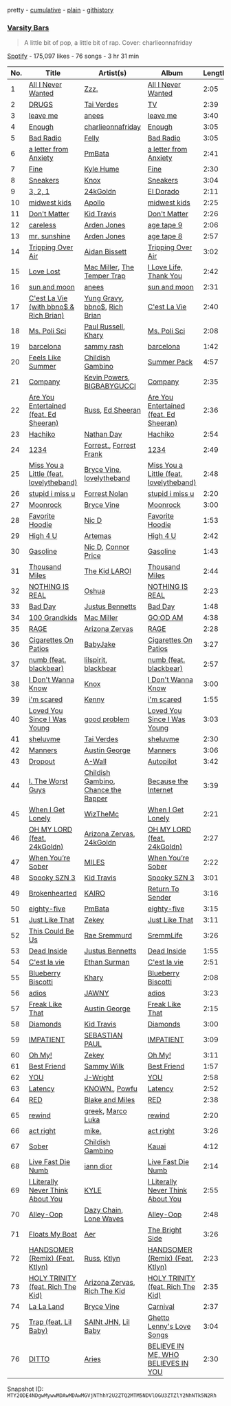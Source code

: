pretty - [cumulative](/playlists/cumulative/37i9dQZF1DXdWMJMjqz9bm.md) - [plain](/playlists/plain/37i9dQZF1DXdWMJMjqz9bm) - [githistory](https://github.githistory.xyz/mackorone/spotify-playlist-archive/blob/main/playlists/plain/37i9dQZF1DXdWMJMjqz9bm)

### [Varsity Bars](https://open.spotify.com/playlist/37i9dQZF1DXdWMJMjqz9bm)

> A little bit of pop, a little bit of rap\. Cover: charlieonnafriday

[Spotify](https://open.spotify.com/user/spotify) - 175,097 likes - 76 songs - 3 hr 31 min

| No. | Title | Artist(s) | Album | Length |
|---|---|---|---|---|
| 1 | [All I Never Wanted](https://open.spotify.com/track/202yaLntC4WM5V7odMhg9z) | [Zzz.](https://open.spotify.com/artist/5ZdULxhIJLbR5bhCzcPTbu) | [All I Never Wanted](https://open.spotify.com/album/71BkhJrPstzBgz6So9c2sj) | 2:05 |
| 2 | [DRUGS](https://open.spotify.com/track/6Lf2Gu0656z3fzimF402nY) | [Tai Verdes](https://open.spotify.com/artist/2kCO8LXN1usaOPL3iEE28I) | [TV](https://open.spotify.com/album/79FheIcTpTUgXlp8i4hQ34) | 2:39 |
| 3 | [leave me](https://open.spotify.com/track/0vrDGR5ZjdDIBUuDep6yXT) | [anees](https://open.spotify.com/artist/2HPqVfdPh9JkBSlFG5hK6h) | [leave me](https://open.spotify.com/album/68002qOu8hxM87YLHG7Bo5) | 3:40 |
| 4 | [Enough](https://open.spotify.com/track/4vuVzf7BIZhDAFm3TB0Tzy) | [charlieonnafriday](https://open.spotify.com/artist/1hmTCch4tWOJmdqkf8nSRA) | [Enough](https://open.spotify.com/album/1fw8J18rs7te12Bj1UxAUo) | 3:05 |
| 5 | [Bad Radio](https://open.spotify.com/track/7x20NaE8JcByOp09Y4Ir7K) | [Felly](https://open.spotify.com/artist/2848adRcxvgWNRcz1g1tQD) | [Bad Radio](https://open.spotify.com/album/5gBYh1jnNWoFwhG7mOnyO4) | 3:05 |
| 6 | [a letter from Anxiety](https://open.spotify.com/track/53pDouQQTGlSr4xYXoly6b) | [PmBata](https://open.spotify.com/artist/3jeXY6LJU0ZiKhXoXa9rRw) | [a letter from Anxiety](https://open.spotify.com/album/2aERHl2AJm4ODYswrJ9KR1) | 2:41 |
| 7 | [Fine](https://open.spotify.com/track/2Rpxbbx0rbA7leuAshGEH3) | [Kyle Hume](https://open.spotify.com/artist/0p3tzEAt0XWrBqbrwBoN1I) | [Fine](https://open.spotify.com/album/5g58Fr5v70Ptk8EL1kjaFg) | 2:30 |
| 8 | [Sneakers](https://open.spotify.com/track/3eLfICfDzCQrP8pOajVGiJ) | [Knox](https://open.spotify.com/artist/61S5H9Lxn1PDUvu1TV0kCX) | [Sneakers](https://open.spotify.com/album/203lgkbyUvtaZAExgXr3Ge) | 3:04 |
| 9 | [3, 2, 1](https://open.spotify.com/track/2hx8cZug1bgRMXgW5RCTUV) | [24kGoldn](https://open.spotify.com/artist/6fWVd57NKTalqvmjRd2t8Z) | [El Dorado](https://open.spotify.com/album/270o30h7cAlEhBnbuSpFZq) | 2:11 |
| 10 | [midwest kids](https://open.spotify.com/track/5VPiXYa0YEMrq6cf0MFWM5) | [Apollo](https://open.spotify.com/artist/6DuMOGPBqZFTTM1MawW6Lw) | [midwest kids](https://open.spotify.com/album/7eX31xLsNWdM8NFJu1oLlb) | 2:25 |
| 11 | [Don't Matter](https://open.spotify.com/track/3lbHMI0nkBhZPnbb4jnzhK) | [Kid Travis](https://open.spotify.com/artist/6UWui6Csqc1ywqnDzjOWnk) | [Don't Matter](https://open.spotify.com/album/2ZgpmixiU543Vpseg7s04E) | 2:26 |
| 12 | [careless](https://open.spotify.com/track/0SBylBekAoBQ6JpYtGDaCA) | [Arden Jones](https://open.spotify.com/artist/3mMogqf2JyBUQZxFZlC79w) | [age tape 9](https://open.spotify.com/album/0mRfxUrN7BUkxOv0ms0wdj) | 2:06 |
| 13 | [mr\. sunshine](https://open.spotify.com/track/6x984mI891z1E2sVwYumUx) | [Arden Jones](https://open.spotify.com/artist/3mMogqf2JyBUQZxFZlC79w) | [age tape 8](https://open.spotify.com/album/5cYaUdDHrHhOIsTlHU9Tbk) | 2:57 |
| 14 | [Tripping Over Air](https://open.spotify.com/track/7mzPAftljnsFmU6131Pqcd) | [Aidan Bissett](https://open.spotify.com/artist/4XQI4hyuy5xun1ou3SM8Oe) | [Tripping Over Air](https://open.spotify.com/album/6ZJonF00gkXNSTSI2PwyrC) | 3:02 |
| 15 | [Love Lost](https://open.spotify.com/track/0N9C80kcgL0xXGduKnYKWi) | [Mac Miller](https://open.spotify.com/artist/4LLpKhyESsyAXpc4laK94U), [The Temper Trap](https://open.spotify.com/artist/4W48hZAnAHVOC2c8WH8pcq) | [I Love Life, Thank You](https://open.spotify.com/album/1XEycvgUklYgcYEUf7vbij) | 2:42 |
| 16 | [sun and moon](https://open.spotify.com/track/769Ld8demNhMgVLAQcjTDn) | [anees](https://open.spotify.com/artist/2HPqVfdPh9JkBSlFG5hK6h) | [sun and moon](https://open.spotify.com/album/4bUd4H9GN11TlKhJDBUGsc) | 2:31 |
| 17 | [C'est La Vie \(with bbno$ & Rich Brian\)](https://open.spotify.com/track/0cgy8EueqwMuYzOZrW5vPB) | [Yung Gravy](https://open.spotify.com/artist/2YOYua8FpudSEiB9s88IgQ), [bbno$](https://open.spotify.com/artist/41X1TR6hrK8Q2ZCpp2EqCz), [Rich Brian](https://open.spotify.com/artist/2IDLDx25HU1nQMKde4n61a) | [C'est La Vie](https://open.spotify.com/album/4cR3Cgc4klmCeDgFkA3nz7) | 2:40 |
| 18 | [Ms\. Poli Sci](https://open.spotify.com/track/3imYkN34og7muZbkSZWLUW) | [Paul Russell](https://open.spotify.com/artist/4zoRNhOhsGX3w8yBAnFSQ8), [Khary](https://open.spotify.com/artist/4489Zgs4RNq2ZtSh3UnOxZ) | [Ms\. Poli Sci](https://open.spotify.com/album/7qypqH6zU0ZowehywC9395) | 2:08 |
| 19 | [barcelona](https://open.spotify.com/track/6hLMs5N7rRkIaCRfgYEB9B) | [sammy rash](https://open.spotify.com/artist/0yXuo2N8r6dzzGgnLNLGZm) | [barcelona](https://open.spotify.com/album/2JuEOpkytQC2KsRz1cVREB) | 1:42 |
| 20 | [Feels Like Summer](https://open.spotify.com/track/7p4vHnYXkxlzvfePJVpcTr) | [Childish Gambino](https://open.spotify.com/artist/73sIBHcqh3Z3NyqHKZ7FOL) | [Summer Pack](https://open.spotify.com/album/15k99o4mZJ9mfpQGIOrZ45) | 4:57 |
| 21 | [Company](https://open.spotify.com/track/5x5xVKKT0jltPqjtWfmJTn) | [Kevin Powers](https://open.spotify.com/artist/4X8TR9pBFyewFlIDYt1o2s), [BIGBABYGUCCI](https://open.spotify.com/artist/1ra8ujbJcZrV5aUjcfzFKs) | [Company](https://open.spotify.com/album/1t0NQ9kXjNVFmWRwV1iDcg) | 2:35 |
| 22 | [Are You Entertained \(feat\. Ed Sheeran\)](https://open.spotify.com/track/5bLGQqcpsz5ISWeihZfJnR) | [Russ](https://open.spotify.com/artist/1z7b1Pr1rSlvWRzsW3HOrS), [Ed Sheeran](https://open.spotify.com/artist/6eUKZXaKkcviH0Ku9w2n3V) | [Are You Entertained \(feat\. Ed Sheeran\)](https://open.spotify.com/album/1ZxzpJ4MVEbxilQfEnY0n9) | 2:36 |
| 23 | [Hachiko](https://open.spotify.com/track/0QXQCwvUmUSB36N2j1cgM3) | [Nathan Day](https://open.spotify.com/artist/3kEC0PwfYf8pGHiKFQk8OX) | [Hachiko](https://open.spotify.com/album/3tO1iMKFjUYG3SW2bhf3Ce) | 2:54 |
| 24 | [1234](https://open.spotify.com/track/4UQPvROrUn90skWOg9TURi) | [Forrest.](https://open.spotify.com/artist/6chWbUfdu6ibyaCXM1w8kQ), [Forrest Frank](https://open.spotify.com/artist/1scVfBymTr3CeZ4imMj1QJ) | [1234](https://open.spotify.com/album/3bcd3bKiWvgLgVk8lGux27) | 2:49 |
| 25 | [Miss You a Little \(feat\. lovelytheband\)](https://open.spotify.com/track/2tijppLc0gaWA2AfPDANvq) | [Bryce Vine](https://open.spotify.com/artist/1ShZZUjkbXCjhwrb18BA8I), [lovelytheband](https://open.spotify.com/artist/4KJ6jujcNPzOyhdNoiNftp) | [Miss You a Little \(feat\. lovelytheband\)](https://open.spotify.com/album/67OpexBmynKW5tWHE7PYOX) | 2:48 |
| 26 | [stupid i miss u](https://open.spotify.com/track/6rhdKbAlGnmRVfdGnvIyb8) | [Forrest Nolan](https://open.spotify.com/artist/3M8UUCqb0mIEn5S2lO13yv) | [stupid i miss u](https://open.spotify.com/album/0DGQGsxX73rGXQtpq52PuA) | 2:20 |
| 27 | [Moonrock](https://open.spotify.com/track/79dt40lQLm46E1WPVYLvTO) | [Bryce Vine](https://open.spotify.com/artist/1ShZZUjkbXCjhwrb18BA8I) | [Moonrock](https://open.spotify.com/album/49J53goWppUwvbTn8Gcej5) | 3:00 |
| 28 | [Favorite Hoodie](https://open.spotify.com/track/7si7Q6h3MSuTpRJ6v9e0Py) | [Nic D](https://open.spotify.com/artist/1XlLhtgJjC4ROQZilBZAvw) | [Favorite Hoodie](https://open.spotify.com/album/4q885P1HRolf3Gr8whgGt2) | 1:53 |
| 29 | [High 4 U](https://open.spotify.com/track/4i4JycD1WDecXoRW5j41Ge) | [Artemas](https://open.spotify.com/artist/0PCCGZ0wGLizHt2KZ7hhA2) | [High 4 U](https://open.spotify.com/album/2eqnG7Avs0kQlpL3bN93so) | 2:42 |
| 30 | [Gasoline](https://open.spotify.com/track/4sFzAOD1uiP2Ww5XA1OHJf) | [Nic D](https://open.spotify.com/artist/1XlLhtgJjC4ROQZilBZAvw), [Connor Price](https://open.spotify.com/artist/5zixe6AbgXPqt4c1uSl94L) | [Gasoline](https://open.spotify.com/album/0fGaL3TZgjzCsBZRl9Abxr) | 1:43 |
| 31 | [Thousand Miles](https://open.spotify.com/track/1r8ZCjfrQxoy2wVaBUbpwg) | [The Kid LAROI](https://open.spotify.com/artist/2tIP7SsRs7vjIcLrU85W8J) | [Thousand Miles](https://open.spotify.com/album/5x23D06mbAdtkU9N9JrZyf) | 2:44 |
| 32 | [NOTHING IS REAL](https://open.spotify.com/track/6bzQq9ucC73NrFeycJGkkQ) | [Oshua](https://open.spotify.com/artist/1S96G0JKFvzJXHd61DLUPV) | [NOTHING IS REAL](https://open.spotify.com/album/2iWRrUK85hwDRSaBT35BFX) | 2:23 |
| 33 | [Bad Day](https://open.spotify.com/track/3wA4ronkc8ZcPXUP0fDgYA) | [Justus Bennetts](https://open.spotify.com/artist/4PcesEvU9iICf7dwNt5B3l) | [Bad Day](https://open.spotify.com/album/3k1lFVPUbpxngCtvkB9JkA) | 1:48 |
| 34 | [100 Grandkids](https://open.spotify.com/track/4z0PnuB07fxtVZZRWsCfxb) | [Mac Miller](https://open.spotify.com/artist/4LLpKhyESsyAXpc4laK94U) | [GO:OD AM](https://open.spotify.com/album/2Tyx5dLhHYkx6zeAdVaTzN) | 4:38 |
| 35 | [RAGE](https://open.spotify.com/track/2JbwQteW6QQ2M2RIqGWY6h) | [Arizona Zervas](https://open.spotify.com/artist/0vRvGUQVUjytro0xpb26bs) | [RAGE](https://open.spotify.com/album/5RmYLr4JvrT34dc5efzt6X) | 2:28 |
| 36 | [Cigarettes On Patios](https://open.spotify.com/track/0LJDFZohBgWOMvXQw0cc9W) | [BabyJake](https://open.spotify.com/artist/07Asx51VtMw5kbNXKrpZlq) | [Cigarettes On Patios](https://open.spotify.com/album/5vN3lm8mcpQ9IoQ3Xutrkw) | 3:27 |
| 37 | [numb \(feat\. blackbear\)](https://open.spotify.com/track/05UKPuq9D7C6YDaps38ReU) | [lilspirit](https://open.spotify.com/artist/3VWII9MTZSfIdOXr1DafzL), [blackbear](https://open.spotify.com/artist/2cFrymmkijnjDg9SS92EPM) | [numb \(feat\. blackbear\)](https://open.spotify.com/album/4jrLreiCKIGcxG0z7WcQkt) | 2:57 |
| 38 | [I Don't Wanna Know](https://open.spotify.com/track/5QuoJpaWSzbjnIF5ESnQfg) | [Knox](https://open.spotify.com/artist/61S5H9Lxn1PDUvu1TV0kCX) | [I Don't Wanna Know](https://open.spotify.com/album/684CYr1q739L7EVd4bjdhO) | 3:00 |
| 39 | [i'm scared](https://open.spotify.com/track/2lfKrToxQQ4oFZcBv0ZjeQ) | [Kenny](https://open.spotify.com/artist/6Hw5BJKxWydV5VuEnzqpIv) | [i'm scared](https://open.spotify.com/album/5SuQMgybdbtnaRRin1P1bZ) | 1:55 |
| 40 | [Loved You Since I Was Young](https://open.spotify.com/track/4ayHZpebCShYtJuSL8701H) | [good problem](https://open.spotify.com/artist/3aRk4W0Y1YbyEXJT6UL2cK) | [Loved You Since I Was Young](https://open.spotify.com/album/7u4FHNJdVRLDLuum8iJnkd) | 3:03 |
| 41 | [sheluvme](https://open.spotify.com/track/64Ds8EuwkeGSOeXDzXLRZz) | [Tai Verdes](https://open.spotify.com/artist/2kCO8LXN1usaOPL3iEE28I) | [sheluvme](https://open.spotify.com/album/4jg0Buspy2uDrSajhm6rnm) | 2:30 |
| 42 | [Manners](https://open.spotify.com/track/4YnKb0qfI6j56S0UiaewIC) | [Austin George](https://open.spotify.com/artist/5SVHLhz1Vv5m4xmkT4Pk6D) | [Manners](https://open.spotify.com/album/2C4Q3GT9PHp3UYIgSNJSVq) | 3:06 |
| 43 | [Dropout](https://open.spotify.com/track/2sP1ndK4tyx9mIFSuVZfTF) | [A\-Wall](https://open.spotify.com/artist/56OjNTX2bkrdGcB0staUOV) | [Autopilot](https://open.spotify.com/album/3nkc2fRxBrUp9X02PBcMjg) | 3:42 |
| 44 | [I\. The Worst Guys](https://open.spotify.com/track/0kErPGykp7EJo7L5fx8YjB) | [Childish Gambino](https://open.spotify.com/artist/73sIBHcqh3Z3NyqHKZ7FOL), [Chance the Rapper](https://open.spotify.com/artist/1anyVhU62p31KFi8MEzkbf) | [Because the Internet](https://open.spotify.com/album/62yjWIhnATHxPqGbgC9Lqr) | 3:39 |
| 45 | [When I Get Lonely](https://open.spotify.com/track/1d4c9HSOY8hy5krzdKxEyh) | [WizTheMc](https://open.spotify.com/artist/3ebS2RuCq8QeLyndUDmgB5) | [When I Get Lonely](https://open.spotify.com/album/13FMlTKRNL5akAlum5tc5O) | 2:21 |
| 46 | [OH MY LORD \(feat\. 24kGoldn\)](https://open.spotify.com/track/1hQTaxMocyO7uH3Mko9Tn2) | [Arizona Zervas](https://open.spotify.com/artist/0vRvGUQVUjytro0xpb26bs), [24kGoldn](https://open.spotify.com/artist/6fWVd57NKTalqvmjRd2t8Z) | [OH MY LORD \(feat\. 24kGoldn\)](https://open.spotify.com/album/5G8RlksQs4NlBrWcLEDPjY) | 2:27 |
| 47 | [When You’re Sober](https://open.spotify.com/track/0aJcuvNNJh9ncKBqqfLiIG) | [MILES](https://open.spotify.com/artist/5QqCSh9Ri3B7Tw6HNQkPQH) | [When You’re Sober](https://open.spotify.com/album/1mcGX0oGxfYzIWINPFKytq) | 2:22 |
| 48 | [Spooky SZN 3](https://open.spotify.com/track/5Lr1ffVzV34ash1NqbAPIR) | [Kid Travis](https://open.spotify.com/artist/6UWui6Csqc1ywqnDzjOWnk) | [Spooky SZN 3](https://open.spotify.com/album/2azBbeh6hFJvP0eLUGn7hz) | 3:01 |
| 49 | [Brokenhearted](https://open.spotify.com/track/3dsdUkF3ms4ORWKtEvNLEp) | [KAIRO](https://open.spotify.com/artist/74fcIBekHLf4hucCT3My0v) | [Return To Sender](https://open.spotify.com/album/3jOzdF8WPsqwUp9OznStfw) | 3:16 |
| 50 | [eighty\-five](https://open.spotify.com/track/6f8J5ZqWB5E8oKosn4h7c5) | [PmBata](https://open.spotify.com/artist/3jeXY6LJU0ZiKhXoXa9rRw) | [eighty\-five](https://open.spotify.com/album/3gb0W6DnHhwkJq0ZSFqnAe) | 3:15 |
| 51 | [Just Like That](https://open.spotify.com/track/3vRSduRquXh9U5EvRB7mS7) | [Zekey](https://open.spotify.com/artist/3hHPnggcxDaU07Tc91RXAA) | [Just Like That](https://open.spotify.com/album/3xml1yNnc0XUO1oOnOSoDU) | 3:11 |
| 52 | [This Could Be Us](https://open.spotify.com/track/4jTiyLlOJVJj3mCr7yfPQD) | [Rae Sremmurd](https://open.spotify.com/artist/7iZtZyCzp3LItcw1wtPI3D) | [SremmLife](https://open.spotify.com/album/6eDx949ONWDCN0O22wFZf7) | 3:26 |
| 53 | [Dead Inside](https://open.spotify.com/track/6Sjmx09ykOw95BvbbGH0cY) | [Justus Bennetts](https://open.spotify.com/artist/4PcesEvU9iICf7dwNt5B3l) | [Dead Inside](https://open.spotify.com/album/1VevxxrVO5mBQFuw1s89xt) | 1:55 |
| 54 | [C'est la vie](https://open.spotify.com/track/0EYAj4bb4v3r4S3lXBJ37r) | [Ethan Surman](https://open.spotify.com/artist/12o3BOYKBwjbsjrW0Fm7iu) | [C'est la vie](https://open.spotify.com/album/5h4deWk0g9b3wC5YCSqx8I) | 2:51 |
| 55 | [Blueberry Biscotti](https://open.spotify.com/track/4Jdz6B3w69AHsWHBg80SZK) | [Khary](https://open.spotify.com/artist/4489Zgs4RNq2ZtSh3UnOxZ) | [Blueberry Biscotti](https://open.spotify.com/album/26n48B6Svxy9Wsp5hzrmQ4) | 2:08 |
| 56 | [adios](https://open.spotify.com/track/3gfve6BgoTkZK3uBkqttz8) | [JAWNY](https://open.spotify.com/artist/25pd339V2rRJo84USlcSRP) | [adios](https://open.spotify.com/album/3HfZG3EM11UpuzfQxWcHIK) | 3:23 |
| 57 | [Freak Like That](https://open.spotify.com/track/4jCA5lFRXy7PkryLP7UIc8) | [Austin George](https://open.spotify.com/artist/5SVHLhz1Vv5m4xmkT4Pk6D) | [Freak Like That](https://open.spotify.com/album/1QjzC5LHTgCcbvP66LibBE) | 2:15 |
| 58 | [Diamonds](https://open.spotify.com/track/1PMCaOsItHt7Wc02FCdpdv) | [Kid Travis](https://open.spotify.com/artist/6UWui6Csqc1ywqnDzjOWnk) | [Diamonds](https://open.spotify.com/album/0IzUNWsQuZPVncXMMx25AN) | 3:00 |
| 59 | [IMPATIENT](https://open.spotify.com/track/37dVuP5d1BtVDagETMqP3k) | [SEBASTIAN PAUL](https://open.spotify.com/artist/1tQu5TjcAK68fx8qrc8ZgF) | [IMPATIENT](https://open.spotify.com/album/6GH9V2pkHwDjCNWhDkGQM4) | 3:09 |
| 60 | [Oh My!](https://open.spotify.com/track/23GrnBNBJhVlYlraSi3sT3) | [Zekey](https://open.spotify.com/artist/3hHPnggcxDaU07Tc91RXAA) | [Oh My!](https://open.spotify.com/album/5NBpzjZMW5PCvxVCNSTwrD) | 3:11 |
| 61 | [Best Friend](https://open.spotify.com/track/4m2Fep3UwjUkUTJ4KPnJZ0) | [Sammy Wilk](https://open.spotify.com/artist/36TGx7BxtQA4uz6irWnX3T) | [Best Friend](https://open.spotify.com/album/3DSVVQaWs48NaxWv0AaP6L) | 1:57 |
| 62 | [YOU](https://open.spotify.com/track/0rXaoCJbmIUdMIKQwinA0k) | [J\-Wright](https://open.spotify.com/artist/4ZwarqrZFCfYgb3F4KS6gr) | [YOU](https://open.spotify.com/album/2AMsS7LgT4DAgMfRTTo7r0) | 2:58 |
| 63 | [Latency](https://open.spotify.com/track/24bcu7IGNipuid5nU7oqgU) | [KNOWN.](https://open.spotify.com/artist/1hq8aXIxLXBwfeXGD1sGot), [Powfu](https://open.spotify.com/artist/6bmlMHgSheBauioMgKv2tn) | [Latency](https://open.spotify.com/album/4cOomZu7ZP0IZdcuSy15sh) | 2:52 |
| 64 | [RED](https://open.spotify.com/track/7Kq8I68J8fJkQEEZwfrK18) | [Blake and Miles](https://open.spotify.com/artist/1vq0ZWY33ZutMpMbQSxAEv) | [RED](https://open.spotify.com/album/05ce3g0KL8Q9zWFBHBvhx0) | 2:38 |
| 65 | [rewind](https://open.spotify.com/track/66orvVes79w0dZao9ZIw97) | [greek](https://open.spotify.com/artist/23FgP9gxRT6QMcRhsV71kY), [Marco Luka](https://open.spotify.com/artist/4tjqHer0BFQbJ1FVyWhffM) | [rewind](https://open.spotify.com/album/1bHhbJVvzqeKTKNEK2aU8T) | 2:20 |
| 66 | [act right](https://open.spotify.com/track/1Xwhdmv9VnPjYL4hAwLQjn) | [mike.](https://open.spotify.com/artist/5G9kmDLg3OeUyj8KVBLzbu) | [act right](https://open.spotify.com/album/66kLoEXcmlSRFkyEwjjpZW) | 3:26 |
| 67 | [Sober](https://open.spotify.com/track/2btSEZQYeD2NSiK6JXvFEr) | [Childish Gambino](https://open.spotify.com/artist/73sIBHcqh3Z3NyqHKZ7FOL) | [Kauai](https://open.spotify.com/album/6pARE4D96LSb7HbXp2xjfY) | 4:12 |
| 68 | [Live Fast Die Numb](https://open.spotify.com/track/10omO03JNpJwhjo538gdNc) | [iann dior](https://open.spotify.com/artist/6ASri4ePR7RlsvIQgWPJpS) | [Live Fast Die Numb](https://open.spotify.com/album/5B9ZNrfIASmrJOrf7AyLaH) | 2:14 |
| 69 | [I Literally Never Think About You](https://open.spotify.com/track/2HMxow43AQQGcsMoi0YEcq) | [KYLE](https://open.spotify.com/artist/4qBgvVog0wzW75IQ48mU7v) | [I Literally Never Think About You](https://open.spotify.com/album/3dSrqg19hoTFp8AeI7MEeX) | 2:55 |
| 70 | [Alley\-Oop](https://open.spotify.com/track/00lroakMBzkEPKCt2eNfrf) | [Dazy Chain](https://open.spotify.com/artist/2gHF2JSNXKMMTfF1mQxEK9), [Lone Waves](https://open.spotify.com/artist/45EpHuWKvRCZZSVininBeS) | [Alley\-Oop](https://open.spotify.com/album/0OJLq8CREfpFv87oUACfF4) | 2:48 |
| 71 | [Floats My Boat](https://open.spotify.com/track/2xH94bp1TPSMPPPnnSwIGL) | [Aer](https://open.spotify.com/artist/25hbSOMmbhgqvonjC876UJ) | [The Bright Side](https://open.spotify.com/album/3p6L2cN8kt6nOVL1TUtPWZ) | 3:26 |
| 72 | [HANDSOMER \(Remix\) \(Feat\. Ktlyn\)](https://open.spotify.com/track/0vp1sk3FzuDBeLMLcRhQdL) | [Russ](https://open.spotify.com/artist/1z7b1Pr1rSlvWRzsW3HOrS), [Ktlyn](https://open.spotify.com/artist/6FaLegXtqjGZBH5VFrOlwG) | [HANDSOMER \(Remix\) \(Feat\. Ktlyn\)](https://open.spotify.com/album/5EMb5JomVavgkhB6ce0xfS) | 2:23 |
| 73 | [HOLY TRINITY \(feat\. Rich The Kid\)](https://open.spotify.com/track/02D7cBNL1rpCkvTja8S1ns) | [Arizona Zervas](https://open.spotify.com/artist/0vRvGUQVUjytro0xpb26bs), [Rich The Kid](https://open.spotify.com/artist/1pPmIToKXyGdsCF6LmqLmI) | [HOLY TRINITY \(feat\. Rich The Kid\)](https://open.spotify.com/album/0ev0saRGsMUB9MxtWZnliz) | 2:35 |
| 74 | [La La Land](https://open.spotify.com/track/7taeV6Kz3xIgjx5QR0eG8p) | [Bryce Vine](https://open.spotify.com/artist/1ShZZUjkbXCjhwrb18BA8I) | [Carnival](https://open.spotify.com/album/1gTkvHFHZhcFMhpy0Ko2Ln) | 2:37 |
| 75 | [Trap \(feat\. Lil Baby\)](https://open.spotify.com/track/2Y8hY4rRRQQjdaZkkwzpd9) | [SAINt JHN](https://open.spotify.com/artist/0H39MdGGX6dbnnQPt6NQkZ), [Lil Baby](https://open.spotify.com/artist/5f7VJjfbwm532GiveGC0ZK) | [Ghetto Lenny's Love Songs](https://open.spotify.com/album/0ufGvePLRPce9olVIZhRyE) | 3:04 |
| 76 | [DITTO](https://open.spotify.com/track/3MrZcAFdNmtPVbob9QYvs4) | [Aries](https://open.spotify.com/artist/3hOdow4ZPmrby7Q1wfPLEy) | [BELIEVE IN ME, WHO BELIEVES IN YOU](https://open.spotify.com/album/1eLp5qe0nJkOb3rzqnbme0) | 2:30 |

Snapshot ID: `MTY2ODE4NDgwMywwMDAwMDAwMGVjNThhY2U2ZTQ2MTM5NDVlOGU3ZTZlY2NhNTk5N2Rh`
